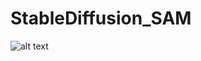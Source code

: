 # StableDiffusion_SAM


![alt text]([https://github.com/[username]/[reponame]/blob/[branch]/image.jpg](https://github.com/anirbansen2709/StableDiffusion_SAM/blob/main/images/Screenshot%202023-05-15%20at%2012.22.37%20AM.png)?raw=true)


